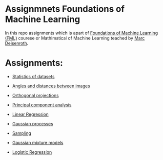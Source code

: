 # Assignmnets Foundations of Machine Learning
In this repo assignments which is apart of [Foundations of Machine Learning (FML)](https://sites.google.com/view/marcdeisenroth/teaching/201819/foundations-of-machine-learning) courese or Mathimatical of Machine Learning teached by [Marc Deisenroth](https://sites.google.com/view/marcdeisenroth/).

# Assignments:

- [Statistics of datasets]()

- [Angles and distances between images]()

- [Orthogonal projections]()

- [Principal component analysis]()

- [Linear Regression]()

- [Gaussian processes]()

- [Sampling]()

- [Gaussian mixture models]()

- [Logistic Regression]()
